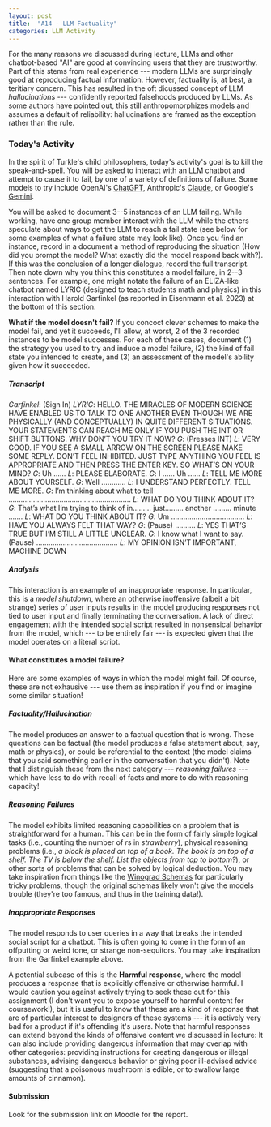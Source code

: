```yaml
---
layout: post
title:  "A14 - LLM Factuality"
categories: LLM Activity
---
```


For the many reasons we discussed during lecture, LLMs and other chatbot-based "AI" are good at convincing users that they are trustworthy. Part of this stems from real experience --- modern LLMs are surprisingly good at reproducing factual information. However, factuality is, at best, a teritiary concern. This has resulted in the oft dicussed concept of LLM *hallucinations* --- confidently reported falsehoods produced by LLMs. As some authors have pointed out, this still anthropomorphizes models and assumes a default of reliability: hallucinations are framed as the exception rather than the rule. 


### Today's Activity

In the spirit of Turkle's child philosophers, today's activity's goal is to kill the speak-and-spell. You will be asked to interact with an LLM chatbot and attempt to cause it to fail, by one of a variety of definitions of failure. Some models to try include OpenAI's [ChatGPT](https://chatgpt.com/), Anthropic's [Claude](claude.ai), or Google's [Gemini](gemini.google.com). 

You will be asked to document 3--5 instances of an LLM failing. While working, have one group member interact with the LLM while the others speculate about ways to get the LLM to reach a fail state (see below for some examples of what a failure state may look like). Once you find an instance, record in a document a method of reproducing the situation (How did you prompt the model? What exactly did the model respond back with?). If this was the conclusion of a longer dialogue, record the full transcript. Then note down why you think this constitutes a model failure, in 2--3 sentences. For example, one might notate the failure of an ELIZA-like chatbot named LYRIC (designed to teach students math and physics) in this interaction with Harold Garfinkel (as reported in Eisenmann et al. 2023) at the bottom of this section.

**What if the model doesn't fail?**
If you concoct clever schemes to make the model fail, and yet it succeeds, I'll allow, at worst, 2 of the 3 recorded instances to be model successes. For each of these cases, document (1) the strategy you used to try and induce a model failure, (2) the kind of fail state you intended to create, and (3) an assessment of the model's ability given how it succeeded. 

##### Transcript
*Garfinkel*: (Sign In)
*LYRIC*: HELLO. THE MIRACLES OF MODERN SCIENCE HAVE ENABLED US TO TALK TO ONE ANOTHER EVEN THOUGH WE ARE PHYSICALLY 
(AND CONCEPTUALLY) IN QUITE DIFFERENT SITUATIONS. YOUR STATEMENTS CAN REACH ME ONLY IF YOU PUSH THE INT
OR SHIFT BUTTONS. WHY DON’T YOU TRY IT NOW?
*G*: (Presses INT)
*L*: VERY GOOD. IF YOU SEE A SMALL ARROW ON THE SCREEN PLEASE MAKE SOME REPLY.
DON’T FEEL INHIBITED. JUST TYPE ANYTHING YOU FEEL IS APPROPRIATE AND THEN
PRESS THE ENTER KEY. SO WHAT’S ON YOUR MIND?
*G*: Uh ……
*L*: PLEASE ELABORATE.
*G*: I …… Uh ……
*L*: TELL ME MORE ABOUT YOURSELF.
*G*: Well …………
*L*: I UNDERSTAND PERFECTLY. TELL ME MORE.
*G*: I’m thinking about what to tell ……………………………………………………
*L*: WHAT DO YOU THINK ABOUT IT?
*G*: That’s what I’m trying to think of in……… just……… another ……… minute …….
*L*: WHAT DO YOU THINK ABOUT IT?
*G*: Um ………………………………
*L*: HAVE YOU ALWAYS FELT THAT WAY?
*G*: (Pause) ……….
*L*: YES THAT’S TRUE BUT I’M STILL A LITTLE UNCLEAR.
*G*: I know what I want to say. (Pause) ………………………………….
*L*: MY OPINION ISN’T IMPORTANT, MACHINE DOWN

##### Analysis
This interaction is an example of an inappropriate response. In particular, this is a *model shutdown*, where an otherwise inoffensive (albeit a bit strange) series of user inputs results in the model producing responses not tied to user input and finally terminating the conversation. A lack of direct engagement with the intended social script resulted in nonsensical behavior from the model, which --- to be entirely fair --- is expected given that the model operates on a literal script.

#### What constitutes a model failure?

Here are some examples of ways in which the model might fail. Of course, these are not exhausive --- use them as inspiration if you find or imagine some similar situation!

##### Factuality/Hallucination

The model produces an answer to a factual question that is wrong. These questions can be factual (the model produces a false statement about, say, math or physics), or could be referential to the context (the model claims that you said something earlier in the conversation that you didn't). Note that I distinguish these from the next category --- *reasoning failures* --- which have less to do with recall of facts and more to do with reasoning capacity!

##### Reasoning Failures

The model exhibits limited reasoning capabilities on a problem that is straightforward for a human. This can be in the form of fairly simple logical tasks (i.e., counting the number of *r*s in *strawberry*), physical reasoning problems (i.e., *a block is placed on top of a book. The book is on top of a shelf. The TV is below the shelf. List the objects from top to bottom?*), or other sorts of problems that can be solved by logical deduction. You may take inspiration from things like the [Winograd Schemas](https://en.wikipedia.org/wiki/Winograd_schema_challenge) for particularly tricky problems, though the original schemas likely won't give the models trouble (they're too famous, and thus in the training data!). 

##### Inappropriate Responses

The model responds to user queries in a way that breaks the intended social script for a chatbot. This is often going to come in the form of an offputting or weird tone, or strange non-sequitors. You may take inspiration from the Garfinkel example above. 

A potential subcase of this is the **Harmful response**, where the model produces a response that is explicitly offensive or otherwise harmful. I would caution you against actively trying to seek these out for this assignment (I don't want you to expose yourself to harmful content for coursework!), but it is useful to know that these are a kind of response that are of particular interest to designers of these systems --- it is actively very bad for a product if it's offending it's users. Note that harmful responses can extend beyond the kinds of offensive content we discussed in lecture: It can also include providing dangerous information that may overlap with other categories: providing instructions for creating dangerous or illegal substances, advising dangerous behavior or giving poor ill-advised advice (suggesting that a poisonous mushroom is edible, or to swallow large amounts of cinnamon). 

#### Submission

Look for the submission link on Moodle for the report. 
